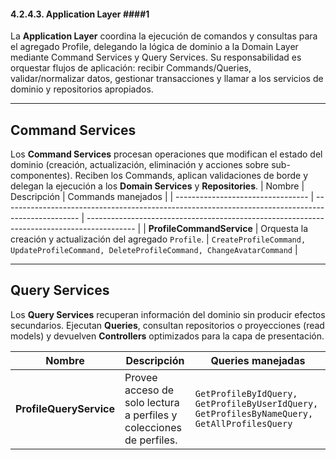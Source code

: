 ﻿#### 4.2.4.3. Application Layer ####1

 La **Application Layer** coordina la ejecución de comandos y consultas para el agregado Profile, delegando la lógica de dominio a la Domain Layer mediante Command Services y Query Services. Su responsabilidad es orquestar flujos de aplicación: recibir Commands/Queries, validar/normalizar datos, gestionar transacciones y llamar a los servicios de dominio y repositorios apropiados.

 ---

## Command Services

Los **Command Services** procesan operaciones que modifican el estado del dominio (creación, actualización, eliminación y acciones sobre sub-componentes). Reciben los Commands, aplican validaciones de borde y delegan la ejecución a los **Domain Services** y **Repositories**.
| Nombre                            | Descripción                                                                                       | Commands manejados                                                                         |
| --------------------------------- | ------------------------------------------------------------------------------------------------- | ------------------------------------------------------------------------------------------ |
| **ProfileCommandService**         | Orquesta la creación y actualización del agregado `Profile`.                                      | `CreateProfileCommand, UpdateProfileCommand, DeleteProfileCommand, ChangeAvatarCommand`    |

---

## Query Services

Los **Query Services** recuperan información del dominio sin producir efectos secundarios. Ejecutan **Queries**, consultan repositorios o proyecciones (read models) y devuelven **Controllers** optimizados para la capa de presentación.

| Nombre                          | Descripción                                                         | Queries manejadas                                                                           |
| ------------------------------- | ------------------------------------------------------------------- | ------------------------------------------------------------------------------------------- |
| **ProfileQueryService**         | Provee acceso de solo lectura a perfiles y colecciones de perfiles. | `GetProfileByIdQuery, GetProfileByUserIdQuery, GetProfilesByNameQuery, GetAllProfilesQuery` |
